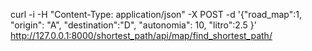 

curl -i -H "Content-Type: application/json" -X POST -d '{"road_map":1, "origin": "A", "destination":"D", "autonomia": 10, "litro":2.5 }' http://127.0.0.1:8000/shortest_path/api/map/find_shortest_path/